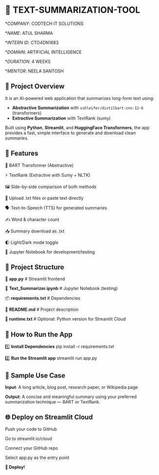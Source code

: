 # 🤖 TEXT-SUMMARIZATION-TOOL

**COMPANY*: CODTECH IT SOLUTIONS

**NAME*: ATUL SHARMA 

**INTERN ID*: CTO4DN1683

**DOMAIN*: ARTIFICIAL INTELLIGENCE

**DURATION*: 4 WEEKS

**MENTOR*: NEELA SANTOSH

## 📝 Project Overview

It is an AI-powered web application that summarizes long-form text using:
- **Abstractive Summarization** with `sshleifer/distilbart-cnn-12-6` (transformers)
- **Extractive Summarization** with TextRank (sumy)

Built using **Python**, **Streamlit**, and **HuggingFace Transformers**, the app provides a fast, simple interface to generate and download clean summaries.


## 🚀 Features

🧠 BART Transformer (Abstractive)

⚡ TextRank (Extractive with Sumy + NLTK)

🖼️ Side-by-side comparison of both methods

📄 Upload .txt files or paste text directly

🗣️ Text-to-Speech (TTS) for generated summaries

✍️ Word & character count

📥 Summary download as .txt

🌓 Light/Dark mode toggle

🧪 Jupyter Notebook for development/testing



## 📁 Project Structure

 

 📄 **app.py** # Streamlit frontend
 
 📓 **Text_Summarizer.ipynb** # Jupyter Notebook (testing)
 
 📦 **requirements.txt** # Dependencies
 
 📘 **README.md**   # Project description 

 📜 **runtime.txt** # Optional: Python version for Streamlit Cloud



## 📱 How to Run the App

1️⃣ **Install Dependencies**
pip install -r requirements.txt

2️⃣ **Run the Streamlit app**
streamlit run app.py


## 📜 Sample Use Case
**Input**: A long article, blog post, research paper, or Wikipedia page

**Output**: A concise and meaningful summary using your preferred summarization technique — BART or TextRank.

## 🌐 Deploy on Streamlit Cloud

Push your code to GitHub

Go to streamlit.io/cloud

Connect your GitHub repo

Select app.py as the entry point

**🚀 Deploy!**


